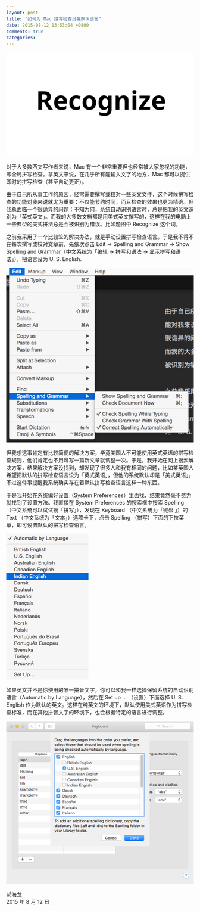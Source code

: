 ```yaml
---
layout: post
title: "如何为 Mac 拼写检查设置默认语言"
date: 2015-08-12 13:53:04 +0800
comments: true
categories: 
---
```


![Mac-Spelling-Check](https://raw.githubusercontent.com/haohailong/imagebed/master/20150817-Mac-Spelling-Check.png "Mac-Spelling-Check")

对于大多数西文写作者来说，Mac 有一个非常重要但也经常被大家忽视的功能，即全局拼写检查。拿英文来说，在几乎所有能输入文字的地方，Mac 都可以提供即时的拼写检查（甚至自动更正）。

由于自己所从事工作的原因，经常需要撰写或校对一些英文文件，这个时候拼写检查的功能对我来说就尤为重要：不仅能节约时间，而且检查的效果也更为精确。但我总面临一个很诡异的问题：不知为何，系统自动识别语言时，总是把我的英文识别为「英式英文」。而我的大多数文档都是用美式英文撰写的，这样在我的电脑上一些典型的美式拼法总是会被识别为错误。比如题图中 Recognize 这个词。
<!--more-->

之前我采用了一个比较笨的解决办法，就是手动设置拼写检查语言。于是我不得不在每次撰写或校对文章前，先依次点击 Edit → Spelling and Grammar → Show Spelling and Grammar（中文系统为「编辑 → 拼写和语法 → 显示拼写和语法」），把语言设为 U. S. English. 

![Mac-Spelling-Check-1](https://raw.githubusercontent.com/haohailong/imagebed/master/20150817-Mac-Spelling-Check-1.png "Mac-Spelling-Check-1")

但我想这事肯定有比较简便的解决方案，毕竟美国人不可能使用英式英语的拼写检查规则，他们肯定也不用每写一篇新文章就调整一次。于是，我开始在网上搜索解决方案，结果解决方案没找到，却发现了很多人和我有相同的问题，比如某英国人希望把默认的拼写检查语言设为「英式英语」，但他的系统默认却是「美式英语」。不过这件事提醒我系统确实存在着默认拼写检查语言这样一种东西。

于是我开始在系统偏好设置（System Preferences）里面找，结果竟然毫不费力就找到了设置方法。我直接在 System Preferences 的搜索框中搜索 Spelling（中文系统可以试试搜「拼写」），发现在 Keyboard （中文系统为「键盘 」）的 Text （中文系统为「文本」）选项卡下，点击 Spelling （拼写）下面的下拉菜单，即可设置默认的拼写检查语言。

![Mac-Spelling-Check-2](https://raw.githubusercontent.com/haohailong/imagebed/master/20150817-Mac-Spelling-Check-2.png "Mac-Spelling-Check-2")

如果英文并不是你使用的唯一拼音文字，你可以和我一样选择保留系统的自动识别语言（Automatic by Language），然后在 Set up … （设置）下面选择 U. S. English 作为默认的英文。这样在纯英文的环境下，默认使用美式英语作为拼写检查标准，而在其他拼音文字的环境下，也会根据特定的语言进行调整。

![Mac-Spelling-Check-3](https://raw.githubusercontent.com/haohailong/imagebed/master/20150817-Mac-Spelling-Check-3.png "Mac-Spelling-Check-3")

郝海龙  
2015 年 8 月 12 日